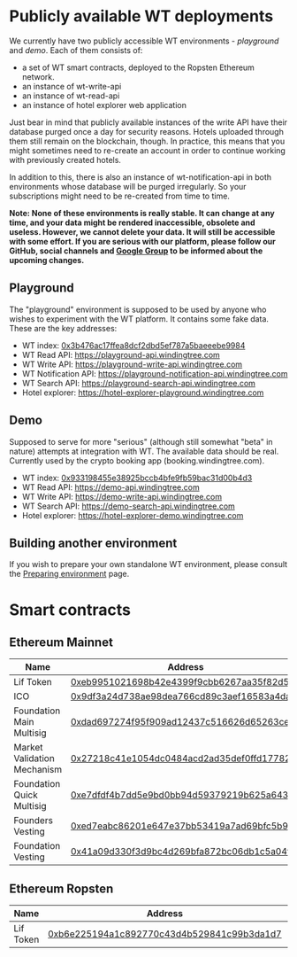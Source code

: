# Publicly available WT deployments

We currently have two publicly accessible WT environments -
*playground* and *demo*. Each of them consists of:

- a set of WT smart contracts, deployed to the Ropsten Ethereum network.
- an instance of wt-write-api
- an instance of wt-read-api
- an instance of hotel explorer web application

Just bear in mind that publicly available instances of the write
API have their database purged once a day for security reasons.
Hotels uploaded through them still remain on the blockchain,
though. In practice, this means that you might sometimes need to
re-create an account in order to continue working with
previously created hotels.

In addition to this, there is also an instance of wt-notification-api in
both environments whose database will be purged irregularly. So your
subscriptions might need to be re-created from time to time.

**Note: None of these environments is really stable. It can change at any time,
and your data might be rendered inaccessible, obsolete and useless. However, we
cannot delete your data. It will still be accessible with some effort. If you
are serious with our platform, please follow our GitHub, social channels and
[Google Group](https://groups.google.com/forum/#!forum/windingtree) to be
informed about the upcoming changes.**

## Playground

The "playground" environment is supposed to be used by anyone
who wishes to experiment with the WT platform. It contains some
fake data. These are the key addresses:

- WT index: [0x3b476ac17ffea8dcf2dbd5ef787a5baeeebe9984](https://etherscan.io/address/0x3b476ac17ffea8dcf2dbd5ef787a5baeeebe9984)
- WT Read API: https://playground-api.windingtree.com
- WT Write API: https://playground-write-api.windingtree.com
- WT Notification API: https://playground-notification-api.windingtree.com
- WT Search API: https://playground-search-api.windingtree.com
- Hotel explorer: https://hotel-explorer-playground.windingtree.com

## Demo

Supposed to serve for more "serious" (although still somewhat
"beta" in nature) attempts at integration with WT. The available
data should be real. Currently used by the crypto booking app
(booking.windingtree.com).

- WT index: [0x933198455e38925bccb4bfe9fb59bac31d00b4d3](https://etherscan.io/address/0x933198455e38925bccb4bfe9fb59bac31d00b4d3)
- WT Read API: https://demo-api.windingtree.com
- WT Write API: https://demo-write-api.windingtree.com
- WT Search API: https://demo-search-api.windingtree.com
- Hotel explorer: https://hotel-explorer-demo.windingtree.com

## Building another environment

If you wish to prepare your own standalone WT environment,
please consult the [Preparing environment](developer-guides/preparing-environment.md) page.


# Smart contracts

## Ethereum Mainnet

| Name                        | Address                                                                                                               | ENS                                                                             | Status     |
| --------------------------- | --------------------------------------------------------------------------------------------------------------------- | ------------------------------------------------------------------------------- | ---------- |
| Lif Token                   | [0xeb9951021698b42e4399f9cbb6267aa35f82d59d](https://etherscan.io/token/0xeb9951021698b42e4399f9cbb6267aa35f82d59d)   | [token.windingtree.eth](https://etherscan.io/enslookup?q=token.windingtree.eth) | Active     |
| ICO                         | [0x9df3a24d738ae98dea766cd89c3aef16583a4daf](https://etherscan.io/address/0x9df3a24d738ae98dea766cd89c3aef16583a4daf) | [ico.windingtree.eth](https://etherscan.io/enslookup?q=ico.windingtree.eth)     | Deprecated |
| Foundation Main Multisig    | [0xdad697274f95f909ad12437c516626d65263ce47](https://etherscan.io/address/0xdad697274f95f909ad12437c516626d65263ce47) | [windingtree.eth](https://etherscan.io/enslookup?q=windingtree.eth)             | Active     |
| Market Validation Mechanism | [0x27218c41e1054dc0484acd2ad35def0ffd17782a](https://etherscan.io/address/0x27218c41e1054dc0484acd2ad35def0ffd17782a) | [mvm.windingtree.eth](https://etherscan.io/enslookup?q=mvm.windingtree.eth)     | Active     |
| Foundation Quick Multisig   | [0xe7dfdf4b7dd5e9bd0bb94d59379219b625a6433d](https://etherscan.io/address/0xe7dfdf4b7dd5e9bd0bb94d59379219b625a6433d) |                                                                                 | Active     |
| Founders Vesting            | [0xed7eabc86201e647e37bb53419a7ad69bfc5b944](https://etherscan.io/address/0xed7eabc86201e647e37bb53419a7ad69bfc5b944) |                                                                                 | Active     |
| Foundation Vesting          | [0x41a09d330f3d9bc4d269bfa872bc06db1c5a04fc](https://etherscan.io/address/0x41a09d330f3d9bc4d269bfa872bc06db1c5a04fc) |                                                                                 | Active     |

## Ethereum Ropsten

| Name                        | Address                                                                                                               | ENS | Status     |
| --------------------------- | --------------------------------------------------------------------------------------------------------------------- | --- | ---------- |
| Lif Token                   | [0xb6e225194a1c892770c43d4b529841c99b3da1d7](https://ropsten.etherscan.io/address/0xb6e225194a1c892770c43d4b529841c99b3da1d7)   |     | Active     |
